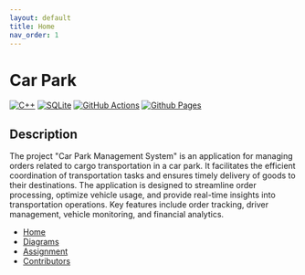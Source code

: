 ```yaml
---
layout: default
title: Home
nav_order: 1
---
```

# Сar Park
[![C++](https://img.shields.io/badge/c++-%2300599C.svg?style=for-the-badge&logo=c%2B%2B&logoColor=white)](https://github.com/fpmi-tp2024/tpmp-gpd-lab5-hryakopluxi/tree/main/src)
[![SQLite](https://img.shields.io/badge/sqlite-%2307405e.svg?style=for-the-badge&logo=sqlite&logoColor=white)](https://github.com/fpmi-tp2024/tpmp-gpd-lab5-hryakopluxi/tree/main/db)
[![GitHub Actions](https://img.shields.io/badge/github%20actions-%232671E5.svg?style=for-the-badge&logo=githubactions&logoColor=white)](https://github.com/fpmi-tp2024/tpmp-gpd-lab5-hryakopluxi/actions)
[![Github Pages](https://img.shields.io/badge/github%20pages-121013?style=for-the-badge&logo=github&logoColor=white)](https://fpmi-tp2024.github.io/tpmp-gpd-lab5-hryakopluxi/)

## Description
The project "Car Park Management System" is an application for managing orders related to cargo transportation in a car park. It facilitates the efficient coordination of transportation tasks and ensures timely delivery of goods to their destinations. The application is designed to streamline order processing, optimize vehicle usage, and provide real-time insights into transportation operations. Key features include order tracking, driver management, vehicle monitoring, and financial analytics.


<link rel="stylesheet" href="/assets/css/style.scss">

<div class="sidebar">
    <ul>
        <li><a href="#home">Home</a></li>
        <li><a href="Diagrams.md">Diagrams</a></li>
        <li><a href="Assignment.md">Assignment</a></li>
        <li><a href="Contributors.md">Contributors</a></li>
    </ul>
</div>
